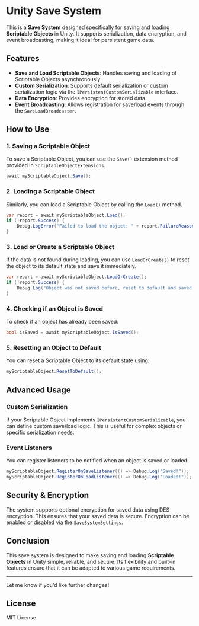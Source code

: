 # Unity Save System

This is a **Save System** designed specifically for saving and loading **Scriptable Objects** in Unity. It supports serialization, data encryption, and event broadcasting, making it ideal for persistent game data.

## Features

- **Save and Load Scriptable Objects**: Handles saving and loading of Scriptable Objects asynchronously.
- **Custom Serialization**: Supports default serialization or custom serialization logic via the `IPersistentCustomSerializable` interface.
- **Data Encryption**: Provides encryption for stored data.
- **Event Broadcasting**: Allows registration for save/load events through the `SaveLoadBroadcaster`.

## How to Use

### 1. Saving a Scriptable Object

To save a Scriptable Object, you can use the `Save()` extension method provided in `ScriptableObjectExtensions`.

```csharp
await myScriptableObject.Save();
```

### 2. Loading a Scriptable Object

Similarly, you can load a Scriptable Object by calling the `Load()` method.

```csharp
var report = await myScriptableObject.Load();
if (!report.Success) {
    Debug.LogError("Failed to load the object: " + report.FailureReason);
}
```

### 3. Load or Create a Scriptable Object

If the data is not found during loading, you can use `LoadOrCreate()` to reset the object to its default state and save it immediately.

```csharp
var report = await myScriptableObject.LoadOrCreate();
if (!report.Success) {
    Debug.Log("Object was not saved before, reset to default and saved.");
}
```

### 4. Checking if an Object is Saved

To check if an object has already been saved:

```csharp
bool isSaved = await myScriptableObject.IsSaved();
```

### 5. Resetting an Object to Default

You can reset a Scriptable Object to its default state using:

```csharp
myScriptableObject.ResetToDefault();
```

## Advanced Usage

### Custom Serialization

If your Scriptable Object implements `IPersistentCustomSerializable`, you can define custom save/load logic. This is useful for complex objects or specific serialization needs.

### Event Listeners

You can register listeners to be notified when an object is saved or loaded:

```csharp
myScriptableObject.RegisterOnSaveListener(() => Debug.Log("Saved!"));
myScriptableObject.RegisterOnLoadListener(() => Debug.Log("Loaded!"));
```

## Security & Encryption

The system supports optional encryption for saved data using DES encryption. This ensures that your saved data is secure. Encryption can be enabled or disabled via the `SaveSystemSettings`.

## Conclusion

This save system is designed to make saving and loading **Scriptable Objects** in Unity simple, reliable, and secure. Its flexibility and built-in features ensure that it can be adapted to various game requirements.

---

Let me know if you'd like further changes!


## License

MIT License
